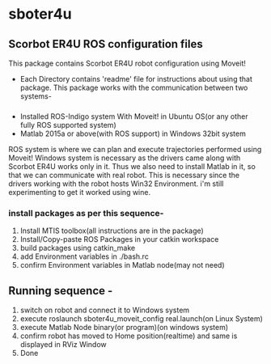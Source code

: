 # sboter4u
## Scorbot ER4U ROS configuration files

This package contains Scorbot ER4U robot configuration using Moveit!
* Each Directory contains 'readme' file for instructions about using that package.
This package works with the communication between two systems-
###

* Installed ROS-Indigo system With  Moveit! in Ubuntu OS(or any other fully ROS supported system)
* Matlab 2015a or above(with ROS support) in Windows 32bit system

ROS system is where we can plan and execute trajectories performed using Moveit!
Windows system is necessary as the drivers came along with Scorbot ER4U works only in it. 
Thus we also need to install Matlab in it, so that we can communicate with real robot.
This is necessary since the drivers working with the robot hosts Win32 Environment.
i'm still experimenting to get it worked using wine.

### install packages as per this sequence-
1. Install MTIS toolbox(all instructions are in the package)
2. Install/Copy-paste ROS Packages in your catkin workspace
3. build packages using catkin_make
4. add Environment variables in ./bash.rc
5. confirm Environment variables in Matlab node(may not need)

## Running sequence -
1. switch on robot and connect it to Windows system
2. execute roslaunch sboter4u_moveit_config real.launch(on Linux System)
3. execute Matlab Node binary(or program)(on windows system)
4. confirm robot has moved to Home position(realtime) and same is displayed in RViz Window
5. Done
